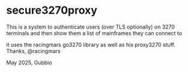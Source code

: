 # secure3270proxy
This is a system to authenticate users (over TLS optionally) on 3270 terminals and then show them a list of mainframes they can connect to
  
it uses the racingmars go3270 library as well as his proxy3270 stuff. Thanks, @racingmars
  
May 2025, Gubbio 
